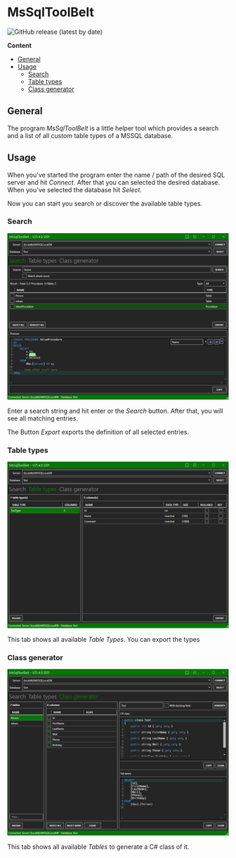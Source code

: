 # MsSqlToolBelt

![GitHub release (latest by date)](https://img.shields.io/github/v/release/InvaderZim85/MsSqlToolBelt?logo=test)

**Content**
<!-- TOC -->

- [General](#general)
- [Usage](#usage)
    - [Search](#search)
    - [Table types](#table-types)
    - [Class generator](#class-generator)

<!-- /TOC -->


## General
The program *MsSqlToolBelt* is a little helper tool which provides a search and a list of all custom table types of a MSSQL database.

## Usage
When you've started the program enter the name / path of the desired SQL server and hit *Connect*. After that you can selected the desired database. When you've selected the database hit *Select*.

Now you can start you search or discover the available table types.

### Search
![search](images/01.png)

Enter a search string and hit enter or the *Search* button. After that, you will see all matching entries.

The Button *Export* exports the definition of all selected entries.

### Table types
![table types](images/02.png)

This tab shows all available *Table Types*. You can export the types 

### Class generator
![class generator](images/03.png)

This tab shows all available *Tables* to generate a C# class of it.
